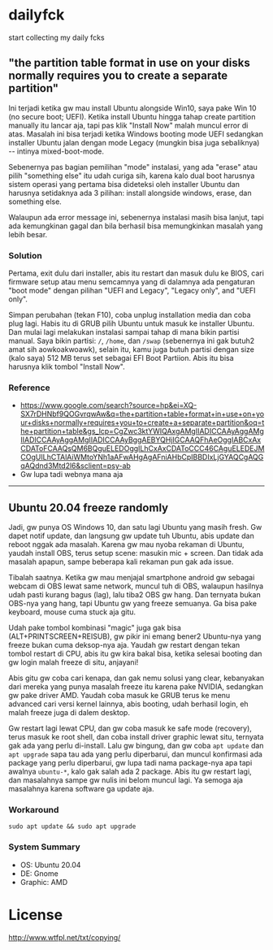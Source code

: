 # dailyfck
start collecting my daily fcks

## "the partition table format in use on your disks normally requires you to create a separate partition"

Ini terjadi ketika gw mau install Ubuntu alongside Win10, saya pake Win 10 (no secure boot; UEFI). Ketika install Ubuntu hingga tahap create partition manually itu lancar aja, tapi pas klik "Install Now" malah muncul error di atas. Masalah ini bisa terjadi ketika Windows booting mode UEFI sedangkan installer Ubuntu jalan dengan mode Legacy (mungkin bisa juga sebaliknya) -- intinya mixed-boot-mode.

Sebenernya pas bagian pemilihan "mode" instalasi, yang ada "erase" atau pilih "something else" itu udah curiga sih, karena kalo dual boot harusnya sistem operasi yang pertama bisa dideteksi oleh installer Ubuntu dan harusnya setidaknya ada 3 pilihan: install alongside windows, erase, dan something else. 

Walaupun ada error message ini, sebenernya instalasi masih bisa lanjut, tapi ada kemungkinan gagal dan bila berhasil bisa memungkinkan masalah yang lebih besar.

### Solution
Pertama, exit dulu dari installer, abis itu restart dan masuk dulu ke BIOS, cari firmware setup atau menu semcamnya yang di dalamnya ada pengaturan "boot mode" dengan pilihan "UEFI and Legacy", "Legacy only", and "UEFI only". 

Simpan perubahan (tekan F10), coba unplug installation media dan coba plug lagi. Habis itu di GRUB pilih Ubuntu untuk masuk ke installer Ubuntu. Dan mulai lagi melakukan instalasi sampai tahap di mana bikin partisi manual. Saya bikin partisi: `/`, `/home`, dan `/swap` (sebenernya ini gak butuh2 amat sih aowkoakwoawk), selain itu, kamu juga butuh partisi dengan size (kalo saya) 512 MB terus set sebagai EFI Boot Partiion. Abis itu bisa harusnya klik tombol "Install Now".

### Reference
- https://www.google.com/search?source=hp&ei=XQ-SX7rDHNbf9QOGvrqwAw&q=the+partition+table+format+in+use+on+your+disks+normally+requires+you+to+create+a+separate+partition&oq=the+partition+table&gs_lcp=CgZwc3ktYWIQAxgAMgIIADICCAAyAggAMgIIADICCAAyAggAMgIIADICCAAyBggAEBYQHjIGCAAQFhAeOggIABCxAxCDAToFCAAQsQM6BQguELEDOggILhCxAxCDAToCCC46CAguELEDEJMCOgUILhCTAlAiWMtoYNh1aAFwAHgAgAFniAHbCpIBBDIxLjGYAQCgAQGqAQdnd3Mtd2l6&sclient=psy-ab
- Gw lupa tadi webnya mana aja 

---

## Ubuntu 20.04 freeze randomly
Jadi, gw punya OS Windows 10, dan satu lagi Ubuntu yang masih fresh. Gw dapet notif update, dan langsung gw update tuh Ubuntu, abis update dan reboot nggak ada masalah. Karena gw mau nyoba rekaman di Ubuntu, yaudah install OBS, terus setup scene: masukin mic + screen. Dan tidak ada masalah apapun, sampe beberapa kali rekaman pun gak ada issue.

Tibalah saatnya. Ketika gw mau menjajal smartphone android gw sebagai webcam di OBS lewat same network, muncul tuh di OBS, walaupun hasilnya udah pasti kurang bagus (lag), lalu tiba2 OBS gw hang. Dan ternyata bukan OBS-nya yang hang, tapi Ubuntu gw yang freeze semuanya. Ga bisa pake keyboard, mouse cuma stuck aja gitu.

Udah pake tombol kombinasi "magic" juga gak bisa (ALT+PRINTSCREEN+REISUB), gw pikir ini emang bener2 Ubuntu-nya yang freeze bukan cuma deksop-nya aja. Yaudah gw restart dengan tekan tombol restart di CPU, abis itu gw kira bakal bisa, ketika selesai booting dan gw login malah freeze di situ, anjayani!

Abis gitu gw coba cari kenapa, dan gak nemu solusi yang clear, kebanyakan dari mereka yang punya masalah freeze itu karena pake NVIDIA, sedangkan gw pake driver AMD. Yaudah coba masuk ke GRUB terus ke menu advanced cari versi kernel lainnya, abis booting, udah berhasil login, eh malah freeze juga di dalem desktop.

Gw restart lagi lewat CPU, dan gw coba masuk ke safe mode (recovery), terus masuk ke root shell, dan coba install driver graphic lewat situ, ternyata gak ada yang perlu di-install. Lalu gw bingung, dan gw coba `apt update` dan `apt upgrade` sapa tau ada yang perlu diperbarui, dan muncul konfirmasi ada package yang perlu diperbarui, gw lupa tadi nama package-nya apa tapi awalnya `ubuntu-*`, kalo gak salah ada 2 package. Abis itu gw restart lagi, dan masalahnya sampe gw nulis ini belom muncul lagi. Ya semoga aja masalahnya karena software ga update aja.

### Workaround
```
sudo apt update && sudo apt upgrade
```

### System Summary
- OS: Ubuntu 20.04
- DE: Gnome
- Graphic: AMD

# License
http://www.wtfpl.net/txt/copying/
